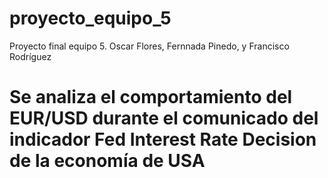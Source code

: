 # proyecto_equipo_5
Proyecto final equipo 5. Oscar Flores, Fernnada Pinedo, y Francisco Rodríguez


# Se analiza el comportamiento del EUR/USD durante el comunicado del indicador Fed Interest Rate Decision de la economía de USA 
